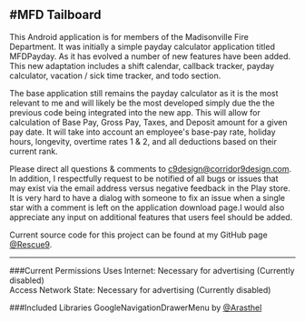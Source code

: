 #MFD Tailboard
------

This Android application is for members of the Madisonville Fire Department. It was initially a simple payday calculator application titled MFDPayday. As it has evolved a number of new features have been added. This new adaptation includes a shift calendar, callback tracker, payday calculator, vacation / sick time tracker, and todo section.

The base application still remains the payday calculator as it is the most relevant to me and will likely be the most developed simply due the the previous code being integrated into the new app. This will allow for calculation of Base Pay, Gross Pay, Taxes, and Deposit amount for a given pay date. It will take into account an employee's base-pay rate, holiday hours, longevity, overtime rates 1 & 2, and all deductions based on their current rank.

Please direct all questions & comments to c9design@corridor9design.com. In addition, I respectfully request to be notified of all bugs or issues that may exist via the email address versus negative feedback in the Play store. It is very hard to have a dialog with someone to fix an issue when a single star with a comment is left on the application download page.I would also appreciate any input on additional features that users feel should be added.

Current source code for this project can be found at my GitHub page [@Rescue9](https://github.com/Rescue9).

------

###Current Permissions
Uses Internet: Necessary for advertising (Currently disabled)  
Access Network State: Necessary for advertising (Currently disabled) 

###Included Libraries
GoogleNavigationDrawerMenu by [@Arasthel](https://github.com/Arasthel/GoogleNavigationDrawerMenu)
